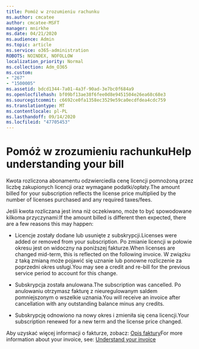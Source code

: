 ```yaml
---
title: Pomóż w zrozumieniu rachunku
ms.author: cmcatee
author: cmcatee-MSFT
manager: mnirkhe
ms.date: 04/21/2020
ms.audience: Admin
ms.topic: article
ms.service: o365-administration
ROBOTS: NOINDEX, NOFOLLOW
localization_priority: Normal
ms.collection: Adm_O365
ms.custom:
- "267"
- "1500005"
ms.assetid: bdcd1344-7a01-4a3f-90ad-3e7bc0f684a9
ms.openlocfilehash: bf09bf13ae38f6fee0d8e9451504e26ea68c68e3
ms.sourcegitcommit: c6692ce0fa1358ec3529e59ca0ecdfdea4cdc759
ms.translationtype: MT
ms.contentlocale: pl-PL
ms.lasthandoff: 09/14/2020
ms.locfileid: "47705453"
---
```

# <a name="help-understanding-your-bill"></a><span data-ttu-id="5b04c-102">Pomóż w zrozumieniu rachunku</span><span class="sxs-lookup"><span data-stu-id="5b04c-102">Help understanding your bill</span></span>

<span data-ttu-id="5b04c-103">Kwota rozliczona abonamentu odzwierciedla cenę licencji pomnożoną przez liczbę zakupionych licencji oraz wymagane podatki/opłaty.</span><span class="sxs-lookup"><span data-stu-id="5b04c-103">The amount billed for your subscription reflects the license price multiplied by the number of licenses purchased and any required taxes/fees.</span></span>
  
<span data-ttu-id="5b04c-104">Jeśli kwota rozliczana jest inna niż oczekiwano, może to być spowodowane kilkoma przyczynami:</span><span class="sxs-lookup"><span data-stu-id="5b04c-104">If the amount billed is different then expected, there are a few reasons this may happen:</span></span>
  
- <span data-ttu-id="5b04c-105">Licencje zostały dodane lub usunięte z subskrypcji.</span><span class="sxs-lookup"><span data-stu-id="5b04c-105">Licenses were added or removed from your subscription.</span></span> <span data-ttu-id="5b04c-106">Po zmianie licencji w połowie okresu jest on widoczny na poniższej fakturze.</span><span class="sxs-lookup"><span data-stu-id="5b04c-106">When licenses are changed mid-term, this is reflected on the following invoice.</span></span> <span data-ttu-id="5b04c-107">W związku z taką zmianą może pojawić się uznanie lub ponowne rozliczenie za poprzedni okres usługi.</span><span class="sxs-lookup"><span data-stu-id="5b04c-107">You may see a credit and re-bill for the previous service period to account for this change.</span></span>

- <span data-ttu-id="5b04c-108">Subskrypcja została anulowana.</span><span class="sxs-lookup"><span data-stu-id="5b04c-108">The subscription was cancelled.</span></span> <span data-ttu-id="5b04c-109">Po anulowaniu otrzymasz fakturę z nieuregulowanym saldem pomniejszonym o wszelkie uznania.</span><span class="sxs-lookup"><span data-stu-id="5b04c-109">You will receive an invoice after cancellation with any outstanding balance minus any credits.</span></span>

- <span data-ttu-id="5b04c-110">Subskrypcję odnowiono na nowy okres i zmieniła się cena licencji.</span><span class="sxs-lookup"><span data-stu-id="5b04c-110">Your subscription renewed for a new term and the license price changed.</span></span>

<span data-ttu-id="5b04c-111">Aby uzyskać więcej informacji o fakturze, zobacz: [Opis faktury](https://docs.microsoft.com/microsoft-365/commerce/billing-and-payments/understand-your-invoice2)</span><span class="sxs-lookup"><span data-stu-id="5b04c-111">For more information about your invoice, see: [Understand your invoice](https://docs.microsoft.com/microsoft-365/commerce/billing-and-payments/understand-your-invoice2)</span></span>